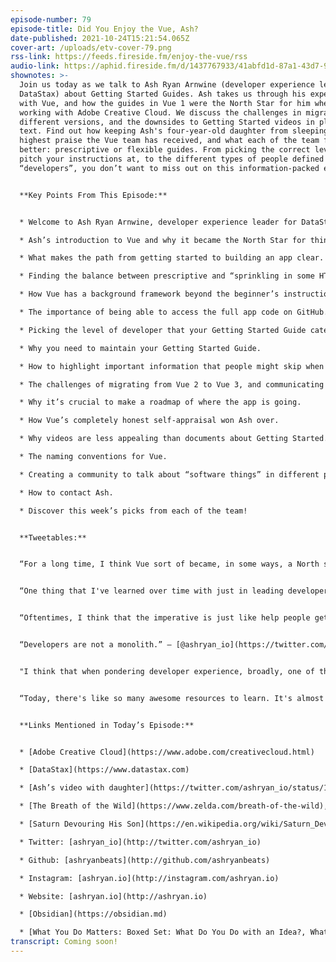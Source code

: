 ```yaml
---
episode-number: 79
episode-title: Did You Enjoy the Vue, Ash?
date-published: 2021-10-24T15:21:54.065Z
cover-art: /uploads/etv-cover-79.png
rss-link: https://feeds.fireside.fm/enjoy-the-vue/rss
audio-link: https://aphid.fireside.fm/d/1437767933/41abfd1d-87a1-43d7-94d9-7fda3a5120e1/bed6b6ce-420c-428c-b17d-423ee5faf5eb.mp3
shownotes: >-
  Join us today as we talk to Ash Ryan Arnwine (developer experience leader for
  DataStax) about Getting Started Guides. Ash takes us through his experience
  with Vue, and how the guides in Vue 1 were the North Star for him when he was
  working with Adobe Creative Cloud. We discuss the challenges in migrating from
  different versions, and the downsides to Getting Started videos in place of
  text. Find out how keeping Ash's four-year-old daughter from sleeping is the
  highest praise the Vue team has received, and what each of the team feels is
  better: prescriptive or flexible guides. From picking the correct level to
  pitch your instructions at, to the different types of people defined as
  “developers”, you don’t want to miss out on this information-packed episode!


  **Key Points From This Episode:**


  * Welcome to Ash Ryan Arnwine, developer experience leader for DataStax and previously, Adobe Creative Cloud.

  * Ash’s introduction to Vue and why it became the North Star for thinking about writing documentation. 

  * What makes the path from getting started to building an app clear. 

  * Finding the balance between prescriptive and “sprinkling in some HTML” in Vue. 

  * How Vue has a background framework beyond the beginner’s instructions.

  * The importance of being able to access the full app code on GitHub.

  * Picking the level of developer that your Getting Started Guide caters to (sometimes the middle-ground is the worst place to be).

  * Why you need to maintain your Getting Started Guide.

  * How to highlight important information that people might skip when reading the Getting Started Guide. 

  * The challenges of migrating from Vue 2 to Vue 3, and communicating it to users.

  * Why it’s crucial to make a roadmap of where the app is going.

  * How Vue’s completely honest self-appraisal won Ash over. 

  * Why videos are less appealing than documents about Getting Started. 

  * The naming conventions for Vue.

  * Creating a community to talk about “software things” in different places. 

  * How to contact Ash.

  * Discover this week’s picks from each of the team!


  **Tweetables:**


  “For a long time, I think Vue sort of became, in some ways, a North star for me personally, when thinking about documentation, and how do you orient somebody into a completely new technology.” — [@ashryan_io](https://twitter.com/ashryan_io?lang=en) \[0:02:12]


  “One thing that I've learned over time with just in leading developer relations and developer experience is that oftentimes, it's the sample code that turns into the most popular resource.” — [@ashryan_io](https://twitter.com/ashryan_io?lang=en) \[0:25:41]


  “Oftentimes, I think that the imperative is just like help people get started, help people get started, and we don't get a chance to step back and think, 'Okay, who are the people? What are they getting started doing?” — [@ashryan_io](https://twitter.com/ashryan_io?lang=en) \[0:29:59]


  “Developers are not a monolith.” — [@ashryan_io](https://twitter.com/ashryan_io?lang=en) \[0:33:44]


  "I think that when pondering developer experience, broadly, one of the things that is important to get to and be able to offer, but often isn't there at the very beginning is some sort of insight into the future, in terms of where things are going.” — [@ashryan_io](https://twitter.com/ashryan_io?lang=en) \[0:46:19]


  “Today, there's like so many awesome resources to learn. It's almost too much, right?” — [@ashryan_io](https://twitter.com/ashryan_io?lang=en) \[0:55:34]


  **Links Mentioned in Today’s Episode:**


  * [Adobe Creative Cloud](https://www.adobe.com/creativecloud.html)

  * [DataStax](https://www.datastax.com)

  * [Ash’s video with daughter](https://twitter.com/ashryan_io/status/1435797151255236609)

  * [The Breath of the Wild](https://www.zelda.com/breath-of-the-wild), Nintendo Switch

  * [Saturn Devouring His Son](https://en.wikipedia.org/wiki/Saturn_Devouring_His_Son), Goya

  * Twitter: [ashryan_io](http://twitter.com/ashryan_io)

  * Github: [ashryanbeats](http://github.com/ashryanbeats)

  * Instagram: [ashryan.io](http://instagram.com/ashryan.io)

  * Website: [ashryan.io](http://ashryan.io)

  * [Obsidian](https://obsidian.md)

  * [What You Do Matters: Boxed Set: What Do You Do with an Idea?, What Do You Do with a Problem?, What Do You Do with a Chance?](https://bookshop.org/books/what-you-do-matters-boxed-set-what-do-you-do-with-an-idea-what-do-you-do-with-a-problem-what-do-you-do-with-a-chance/9781946873149), Kobi Yamada
transcript: Coming soon!
---
```

